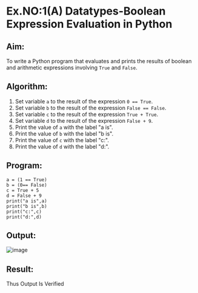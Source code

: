 
# Ex.NO:1(A) Datatypes-Boolean Expression Evaluation in Python

## Aim:
To write a Python program that evaluates and prints the results of boolean and arithmetic expressions involving `True` and `False`.

## Algorithm:
1. Set variable `a` to the result of the expression `0 == True`.
2. Set variable `b` to the result of the expression `False == False`.
3. Set variable `c` to the result of the expression `True + True`.
4. Set variable `d` to the result of the expression `False + 9`.
5. Print the value of `a` with the label "a is".
6. Print the value of `b` with the label "b is".
7. Print the value of `c` with the label "c:".
8. Print the value of `d` with the label "d:".

## Program:
```
a = (1 == True)
b = (0== False)
c = True + 5
d = False + 9
print("a is",a)
print("b is",b)
print("c:",c)
print("d:",d)
```
## Output:
![image](https://github.com/user-attachments/assets/07f3f44d-33f7-4af0-957d-47e066faad62)

## Result:
Thus Output Is Verified
